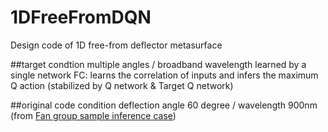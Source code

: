 # 1DFreeFromDQN
Design code of 1D free-from deflector metasurface

##target condtion
multiple angles / broadband wavelength learned by a single network
FC: learns the correlation of inputs and infers the maximum Q action (stabilized by Q network & Target Q network) 

##original code condition
deflection angle 60 degree / wavelength 900nm (from [Fan group sample inference case](https://github.com/jonfanlab/GLOnet))
